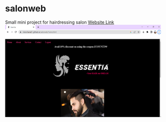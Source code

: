 # salonweb
Small mini project for hairdressing salon
[Website Link](https://niranchana01.github.io/salonweb/)
<br>
<img src="image/readme.png" width="550px" height="300px" style="text-align=center; padding-top=60px;">

